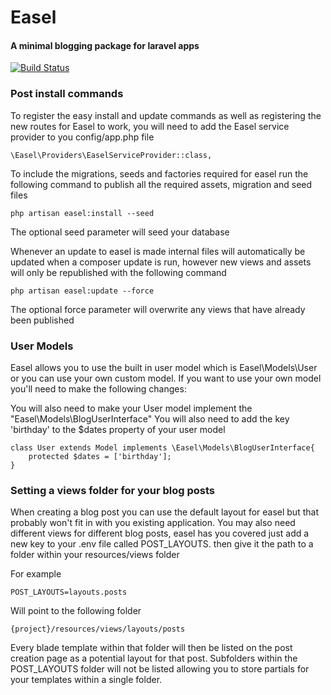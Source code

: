 # Easel
#### A minimal blogging package for laravel apps

[![Build Status](https://api.travis-ci.org/talv86/easel.svg)](https://travis-ci.org/talv86/easel)

### Post install commands

To register the easy install and update commands as well as registering the new routes for Easel to work, you will need to add the Easel service provider to you config/app.php file
```
\Easel\Providers\EaselServiceProvider::class,
```

To include the migrations, seeds and factories required for easel run the following command to publish all the required assets, migration and seed files
```
php artisan easel:install --seed
```
The optional seed parameter will seed your database
 
Whenever an update to easel is made internal files will automatically be updated when a composer update is run, however new views and assets will only be republished with the following command
```
php artisan easel:update --force
```
The optional force parameter will overwrite any views that have already been published


### User Models
Easel allows you to use the built in user model which is Easel\Models\User or you can use your own custom model. If you want to use your own model you'll need to make the following changes: 

You will also need to make your User model implement the "Easel\Models\BlogUserInterface" 
You will also need to add the key 'birthday' to the $dates property of your user model
```
class User extends Model implements \Easel\Models\BlogUserInterface{
    protected $dates = ['birthday'];
}
```

### Setting a views folder for your blog posts
When creating a blog post you can use the default layout for easel but that probably won't fit in with you existing application. 
You may also need different views for different blog posts, easel has you covered just add a new key to your .env file called POST_LAYOUTS. then give it the path to a folder within your resources/views folder

For example

```
POST_LAYOUTS=layouts.posts
```

Will point to the following folder

```
{project}/resources/views/layouts/posts
```

Every blade template within that folder will then be listed on the post creation page as a potential layout for that post. Subfolders within the POST_LAYOUTS folder will not be listed allowing you to store partials for your templates within a single folder.

